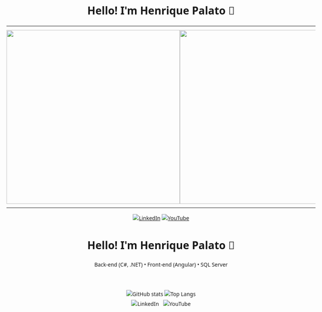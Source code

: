 <div align="center">

# Hello! I'm Henrique Palato 👋

<div align="center">
  <table style="border-spacing: 0; padding: 0;">
    <tr>
      <td style="padding: 0;">
        <div style="padding: 10px 0;">
          <img src="https://github-readme-stats.vercel.app/api?username=henriquepalato&show_icons=true&count_private=true&hide_border=false&border_radius=10&theme=default" width="460" />
        </div>
      </td>
      <td style="padding: 0;">
        <div style="padding: 10px 0;">
          <img src="https://github-readme-stats.vercel.app/api/top-langs/?username=henriquepalato&layout=compact&card_width=460&hide_border=false&border_radius=10&theme=default" width="460" />
        </div>
      </td>
    </tr>
  </table>
</div>


<!-- Social -->
  
[![LinkedIn](https://img.shields.io/badge/LinkedIn-Connect-blue)](https://linkedin.com/in/henriquepalato)
[![YouTube](https://img.shields.io/badge/YouTube-Subscribe-red)](https://youtube.com/@henriquepalato)

</div>


<!DOCTYPE html>
<html lang="en">
<meta charset="utf-8" />
<meta name="viewport" content="width=device-width,initial-scale=1" />
<title>Henrique Palato</title>
<style>
  body{font-family:system-ui,-apple-system,Segoe UI,Roboto,Ubuntu;max-width:820px;margin:40px auto;padding:0 16px;line-height:1.55}
  header,section{text-align:center}
  img{max-width:100%}
  .badges a{margin:4px;display:inline-block;text-decoration:none}
</style>
<header>
  <h1>Hello! I'm Henrique Palato 👋</h1>
  <p>Back-end (C#, .NET) • Front-end (Angular) • SQL Server</p>
</header>
<section>
  <img src="https://github-readme-stats.vercel.app/api?username=henriquepalato&show_icons=true" alt="GitHub stats">
  <img src="https://github-readme-stats.vercel.app/api/top-langs/?username=henriquepalato&layout=compact" alt="Top Langs">
</section>
<section class="badges">
  <a href="https://linkedin.com/in/SEU-LINK"><img alt="LinkedIn" src="https://img.shields.io/badge/LinkedIn-Connect-blue"></a>
  <a href="https://youtube.com/SEU-CANAL"><img alt="YouTube" src="https://img.shields.io/badge/YouTube-Subscribe-red"></a>
</section>

